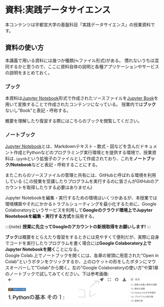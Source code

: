 # 資料:実践データサイエンス

本コンテンツは宇都宮大学の基盤科目「実践データサイエンス」の授業資料です。


## 資料の使い方

本講義で用いる資料には幾つか種類(≒ファイル形式)がある。
慣れないうちは混同するかと思うので、ここに資料自体の説明と各種アプリケーションやサービスの説明をまとめておく。

### ブック
本資料は[Jupyter Notebook](https://github.com/jupyter/notebook)形式で作成されたソースファイルを[Jupyter Book](https://jupyterbook.org/en/stable/intro.html)を用いて変換することで作成されたコンテンツになっている。
授業内では**ブック**ないし"Book"と表記・呼称する。  

概要を理解したり復習する際にはこちらのブックを閲覧してください。

### ノートブック

[Jupyter Notebook](https://github.com/jupyter/notebook)とは、Markdownテキスト・数式・図などを含んだドキュメント作成とPythonなどのプログラミング実行環境とを提供する環境で、授業資料は`.ipynb`という拡張子のファイルとして作成されており、これを**ノートブック/Notebook**などと表記・呼称することにする。

またこれらのソースファイルの管理と共有には、GitHubと呼ばれる環境を利用している
(この授業を受講したりプログラムを実行するのに皆さんがGitHubのアカウントを取得したりする必要はありません)

Jupyter Notebookを編集・実行するための環境はいくつかあるが、本授業では環境構築やそれにかかるトラブルシューティングを最小化するために、Google Colaboratoryというサービスを利用して**Googleのクラウド環境上でJupyter Nootebookを編集・実行する方式**を採用する。

:::{note}
**授業に先立ってGoogleのアカウントの新規取得をお願いします!**
:::

**ブック**は概要をとらえたり復習をするときには見やすくて便利だが、実際に自身でコードを実行したりプログラムを書く場合には**Google Colaboratory上でJupyter Notebookを開く**ことになる。  
Google Colab.上でノートブックを開くには、各章の冒頭に用意された"Open in Colab"というボタンをクリックするか、上のロケットの形をしたボタンにマウスオーバーして"Colab"から開く。左の"Google Colaboratoryの使い方"や第1章のノートブックで試してみてください。下は参考画像:
![](notebooks/pic_for_notebook/pic_0_0.png)


